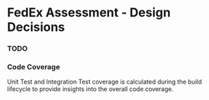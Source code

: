 # FedEx Assessment - Design Decisions

### TODO

### Code Coverage

Unit Test and Integration Test coverage is calculated during the build lifecycle to provide insights into the overall code coverage.
